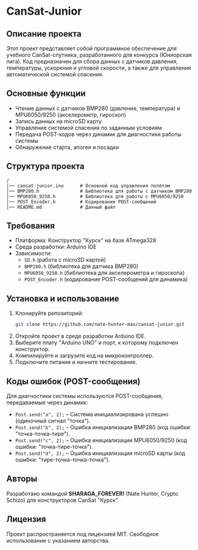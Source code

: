 # CanSat-Junior

## Описание проекта
Этот проект представляет собой программное обеспечение для учебного CanSat-спутника, разработанного для конкурса (Юниорская лига). Код предназначен для сбора данных с датчиков давления, температуры, ускорения и угловой скорости, а также для управления автоматической системой спасения.

## Основные функции
- Чтение данных с датчиков BMP280 (давление, температура) и MPU6050/9250 (акселерометр, гироскоп)
- Запись данных на microSD карту
- Управление системой спасения по заданным условиям
- Передача POST-кодов через динамик для диагностики работы системы
- Обнаружение старта, апогея и посадки

## Структура проекта
```
/
│── cansat-junior.ino      # Основной код управления полётом
│── BMP280.h               # Библиотека для работы с датчиком BMP280
│── MPU6050_9250.h         # Библиотека для работы с MPU6050/9250
│── POST_Encoder.h         # Кодирование POST-сообщений
│── README.md              # Данный файл
```

## Требования
- Платформа: Конструктор "Курск" на базе ATmega328
- Среда разработки: Arduino IDE
- Зависимости:
  - `SD.h` (работа с microSD картой)
  - `BMP280.h` (библиотека для датчика BMP280)
  - `MPU6050_9250.h` (библиотека для акселерометра и гироскопа)
  - `POST_Encoder.h` (кодирование POST-сообщений для динамика)

## Установка и использование
1. Клонируйте репозиторий:
   ```sh
   git clone https://github.com/nate-hunter-max/cansat-junior.git
   ```
2. Откройте проект в среде разработки Arduino IDE.
3. Выберите плату "Arduino UNO" и порт, к которому подключен конструктор. 
4. Компилируйте и загрузите код на микроконтроллер.
5. Подключите питание и начните тестирование.

## Коды ошибок (POST-сообщения)
Для диагностики системы используются POST-сообщения, передаваемые через динамик:
- `Post.send("a", 2);` – Система инициализирована успешно (одиночный сигнал "точка").
- `Post.send("b", 2);` – Ошибка инициализации BMP280 (код ошибки: "точка-точка-тире").
- `Post.send("c", 2);` – Ошибка инициализации MPU6050/9250 (код ошибки: "точка-тире-точка").
- `Post.send("d", 2);` – Ошибка инициализации microSD карты (код ошибки: "тире-точка-точка-точка").


## Авторы
Разработано командой **SHARAGA_FOREVER!** (Nate Hunter, Crypto Schizo) для конструкторов CanSat "Курск".

## Лицензия
Проект распространяется под лицензией MIT. Свободное использование с указанием авторства.
